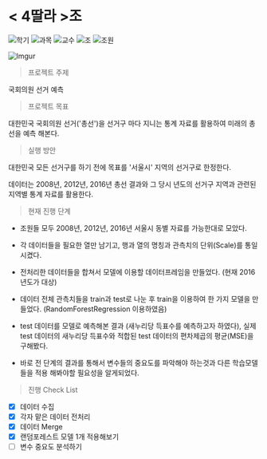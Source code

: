 # < 4딸라 >조
![학기](https://img.shields.io/badge/%ED%95%99%EA%B8%B0-19--2-lightgrey) ![과목](https://img.shields.io/badge/%EA%B3%BC%EB%AA%A9-%EB%8D%B0%EC%9D%B4%ED%84%B0%EA%B3%B5%ED%95%99-blue) ![교수](https://img.shields.io/badge/%EA%B5%90%EC%88%98-%EC%9D%B4%EA%B4%91%EC%B6%98-9cf) ![조](https://img.shields.io/badge/%EC%A1%B0-4-orange) ![조원](https://img.shields.io/badge/%EC%A1%B0%EC%9B%90-%EC%9D%B4%ED%95%99%EB%AF%BC%20%EC%B5%9C%ED%98%B8%EC%8B%9D%20%EA%B9%80%ED%98%B8%EC%84%B1%20%EC%9D%B4%EC%A7%84%EC%9B%90-yellow) 

![Imgur](https://i.imgur.com/T1usFke.jpg)

> 프로젝트 주제

국회의원 선거 예측  

> 프로젝트 목표

대한민국 국회의원 선거('총선')을 선거구 마다 지니는 통계 자료를 활용하여 미래의 총선을 예측 해본다.

> 실행 방안

대한민국 모든 선거구를 하기 전에 목표를 '서울시' 지역의 선거구로 한정한다.

데이터는 2008년, 2012년, 2016년 총선 결과와 그 당시 년도의 선거구 지역과 관련된 지역별 통계 자료를 활용한다.

> 현재 진행 단계

* 조원들 모두 2008년, 2012년, 2016년 서울시 동별 자료를 가능한대로 모았다.

* 각 데이터들을 필요한 열만 남기고, 행과 열의 명칭과 관측치의 단위(Scale)를 통일 시켰다.

* 전처리한 데이터들을 합쳐서 모델에 이용할 데이터프레임을 만들었다. (현재 2016년도가 대상)

* 데이터 전체 관측치들을 train과 test로 나눈 후 train을 이용하여 한 가지 모델을 만들었다. (RandomForestRegression 이용하였음)

* test 데이터를 모델로 예측해본 결과 (새누리당 득표수를 예측하고자 하였다), 실제 test 데이터의 새누리당 득표수와 적합된 test 데이터의 편차제곱의 평균(MSE)을 구해봤다.

* 바로 전 단계의 결과를 통해서 변수들의 중요도를 파악해야 하는것과 다른 학습모델들을 적용 해봐야할 필요성을 알게되었다.

> 진행 Check List

- [x] 데이터 수집
- [x] 각자 맡은 데이터 전처리
- [x] 데이터 Merge
- [x] 랜덤포레스트 모델 1개 적용해보기
- [ ] 변수 중요도 분석하기

